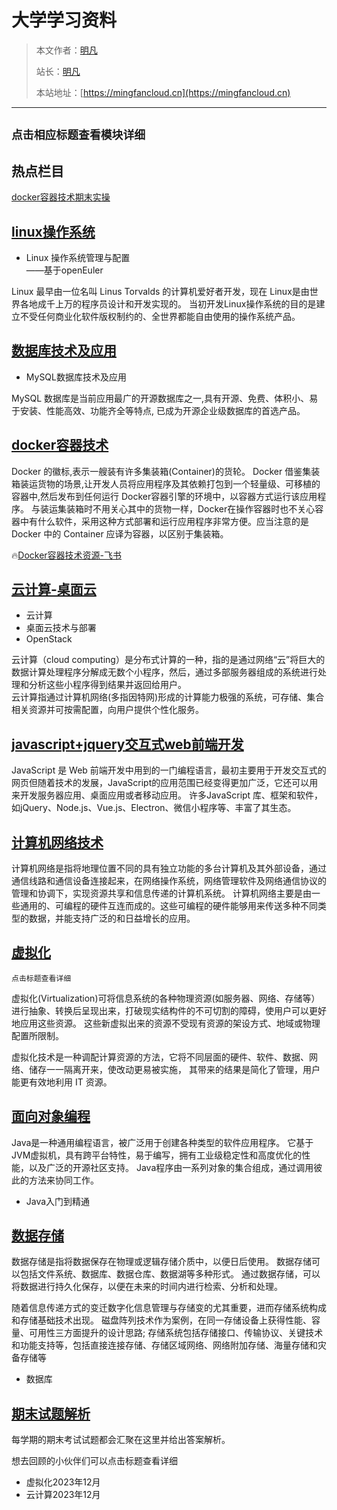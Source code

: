 # 大学学习资料

> 本文作者：[明凡]()
>
> 站长：[明凡]()
>
> 本站地址：[https://mingfancloud.cn](https://mingfancloud.cn)

---
`点击相应标题查看模块详细`
---

## 热点栏目

[docker容器技术期末实操](期末试题解析/202412docker容器技术期末实操.md)

## [linux操作系统](Linux操作系统/README.md)

- Linux 操作系统管理与配置  
    ——基于openEuler

Linux 最早由一位名叫 Linus Torvalds 的计算机爱好者开发，现在 Linux是由世界各地成千上万的程序员设计和开发实现的。
当初开发Linux操作系统的目的是建立不受任何商业化软件版权制约的、全世界都能自由使用的操作系统产品。

## [数据库技术及应用](数据库技术及应用/README.md)

- MySQL数据库技术及应用

MySQL 数据库是当前应用最广的开源数据库之一,具有开源、免费、体积小、易于安装、性能高效、功能齐全等特点, 
已成为开源企业级数据库的首选产品。

## [docker容器技术](docker容器技术/README.md)

Docker 的徽标,表示一艘装有许多集装箱(Container)的货轮。
Docker 借鉴集装箱装运货物的场景,让开发人员将应用程序及其依赖打包到一个轻量级、可移植的容器中,然后发布到任何运行 Docker容器引擎的环境中，以容器方式运行该应用程序。
与装运集装箱时不用关心其中的货物一样，Docker在操作容器时也不关心容器中有什么软件，采用这种方式部署和运行应用程序非常方便。应当注意的是Docker 中的 Container 应译为容器，以区别于集装箱。

🔥[Docker容器技术资源-飞书](https://q1h6kdpo24v.feishu.cn/drive/folder/M8ZkfNLXOlMequdTdQeclnnCn9g)


## [云计算-桌面云](云计算/README.md)

- 云计算
- 桌面云技术与部署
- OpenStack


云计算（cloud computing）是分布式计算的一种，指的是通过网络“云”将巨大的数据计算处理程序分解成无数个小程序，然后，通过多部服务器组成的系统进行处理和分析这些小程序得到结果并返回给用户。  
云计算指通过计算机网络(多指因特网)形成的计算能力极强的系统，可存储、集合相关资源并可按需配置，向用户提供个性化服务。


## [javascript+jquery交互式web前端开发](交互式web前端开发/README.md)

JavaScript 是 Web 前端开发中用到的一门编程语言，最初主要用于开发交互式的网页但随着技术的发展，JavaScript的应用范围已经变得更加广泛，它还可以用来开发服务器应用、桌面应用或者移动应用。
许多JavaScript 库、框架和软件，如jQuery、Node.js、Vue.js、Electron、微信小程序等、丰富了其生态。

## [计算机网络技术](计算机网络技术/README.md)

计算机网络是指将地理位置不同的具有独立功能的多台计算机及其外部设备，通过通信线路和通信设备连接起来，在网络操作系统，网络管理软件及网络通信协议的管理和协调下，实现资源共享和信息传递的计算机系统。
计算机网络主要是由一些通用的、可编程的硬件互连而成的。这些可编程的硬件能够用来传送多种不同类型的数据，并能支持广泛的和日益增长的应用。

## [虚拟化](虚拟化/README.md)

`点击标题查看详细`

虚拟化(Virtualization)可将信息系统的各种物理资源(如服务器、网络、存储等）
进行抽象、转换后呈现出来，打破现实结构件的不可切割的障碍，使用户可以更好地应用这些资源。
这些新虚拟出来的资源不受现有资源的架设方式、地域或物理配置所限制。

虚拟化技术是一种调配计算资源的方法，它将不同层面的硬件、软件、数据、网络、储存一一隔离开来，使改动更易被实施，
其带来的结果是简化了管理，用户能更有效地利用 IT 资源。

## [面向对象编程](面向对象编程/README.md)

Java是一种通用编程语言，被广泛用于创建各种类型的软件应用程序。
它基于JVM虚拟机，具有跨平台特性，易于编写，拥有工业级稳定性和高度优化的性能，以及广泛的开源社区支持。
Java程序由一系列对象的集合组成，通过调用彼此的方法来协同工作。

- Java入门到精通

## [数据存储](数据存储/README.md)

数据存储是指将数据保存在物理或逻辑存储介质中，以便日后使用。
数据存储可以包括文件系统、数据库、数据仓库、数据湖等多种形式。
通过数据存储，可以将数据进行持久化保存，以便在未来的时间内进行检索、分析和处理。

随着信息传递方式的变迁数字化信息管理与存储变的尤其重要，进而存储系统构成和存储基础技术出现。
磁盘阵列技术作为案例，在同一存储设备上获得性能、容量、可用性三方面提升的设计思路;
存储系统包括存储接口、传输协议、关键技术和功能支持等，包括直接连接存储、存储区域网络、网络附加存储、海量存储和灾备存储等

- 数据库

## [期末试题解析](期末试题解析/README.md)


每学期的期末考试试题都会汇聚在这里并给出答案解析。  

想去回顾的小伙伴们可以点击标题查看详细

- 虚拟化2023年12月
- 云计算2023年12月


